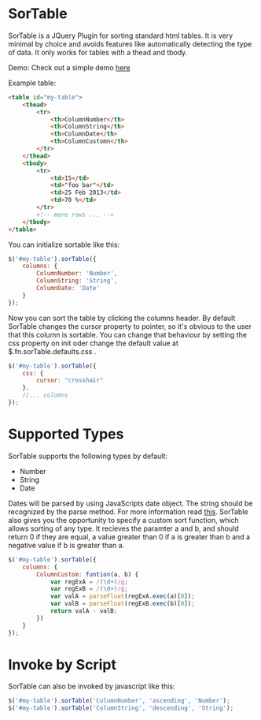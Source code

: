 SorTable
========

SorTable is a JQuery Plugin for sorting standard html tables. It is very minimal by choice and avoids features like automatically detecting the type of data. It only works for tables with a thead and tbody.

Demo:
Check out a simple demo <a href="http://codepen.io/anon/pen/levgb">here</a>

Example table:

```html
<table id="my-table">
    <thead>
        <tr>
            <th>ColumnNumber</th>
            <th>ColumnString</th>
            <th>ColumnDate</th>
            <th>ColumnCustomn</th>
        </tr>
    </thead>
    <tbody>
        <tr>
            <td>15</td>
            <td>"foo bar"</td>
            <td>25 Feb 2013</td>
            <td>70 %</td>
        </tr>
        <!-- more rows ... -->
    </tbody>
</table>
```

You can initialize sortable like this:

```javascript
$('#my-table').sorTable({
    columns: {
        ColumnNumber: 'Number',
        ColumnString: 'String',
        ColumnDate: 'Date'
    }
});
```

Now you can sort the table by clicking the columns header. By default SorTable changes the cursor property to pointer, so it's obvious to the user that this column is sortable. You can change that behaviour by setting the css property on init oder change the default value at $.fn.sorTable.defaults.css .

```javascript
$('#my-table').sorTable({
    css: {
        cursor: "crosshair"
    },
    //... columns
});
```

# Supported Types

SorTable supports the following types by default:

* Number
* String
* Date

Dates will be parsed by using JavaScripts date object. The string should be recognized by the parse method. For more information read [this](https://developer.mozilla.org/en-US/docs/JavaScript/Reference/Global_Objects/Date/parse). SorTable also gives you the opportunity to specify a custom sort function, which allows sorting of any type. It recieves the paramter a and b, and should return 0 if they are equal, a value greater than 0 if a is greater than b and a negative value if b is greater than a.

```javascript
$('#my-table').sorTable({
    columns: {
        ColumnCustom: funtion(a, b) {
            var regExA = /(\d+)/g;
            var regExB = /(\d+)/g;
            var valA = parseFloat(regExA.exec(a)[0]);
            var valB = parseFloat(regExB.exec(b)[0]);
            return valA - valB;
        })
    }
});
```


# Invoke by Script
SorTable can also be invoked by javascript like this:

```javascript
$('#my-table').sorTable('ColumnNumber', 'ascending', 'Number');
$('#my-table').sorTable('ColumnString', 'descending', 'String');
```
